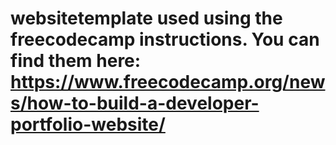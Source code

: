 # websitetemplate used using the freecodecamp instructions. You can find them here: https://www.freecodecamp.org/news/how-to-build-a-developer-portfolio-website/
